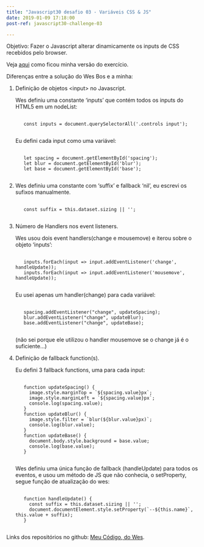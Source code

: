 ```yaml
---
title: "Javascript30 desafio 03 - Variáveis CSS & JS"
date: 2019-01-09 17:18:00
post-ref: javascript30-challenge-03

---
```

Objetivo: Fazer o Javascript alterar dinamicamente os inputs de CSS recebidos pelo browser.

 Veja <a href="https://aponce911.github.io/javascript30/03-CSS-variables/index.html" target="_blank" class="external-link">aqui</a> como ficou minha versão do exercício.


Diferenças entre a solução do Wes Bos e a minha:
1. Definição de objetos \<input> no Javascript.

    Wes definiu uma constante ‘inputs’ que contém todos os inputs do HTML5 em um nodeList:

    <pre>
      <code>
      const inputs = document.querySelectorAll('.controls input');
      </code></pre>

    Eu defini cada input como uma variável:

    <pre>
      <code>
      let spacing = document.getElementById('spacing');
      let blur = document.getElementById('blur');
      let base = document.getElementById('base');
      </code></pre>

1. Wes definiu uma constante com ‘suffix’ e fallback ‘nil’, eu escrevi os sufixos manualmente.

    <pre>
      <code>
      const suffix = this.dataset.sizing || '';
    </code></pre>

1. Número de Handlers nos event listeners.

    Wes usou dois event handlers(change e mousemove) e iterou sobre o objeto ‘inputs’:

    <pre>
      <code>
      inputs.forEach(input => input.addEventListener('change', handleUpdate));
      inputs.forEach(input => input.addEventListener('mousemove', handleUpdate));
    </code></pre>

    Eu usei apenas um handler(change) para cada variável:

    <pre>
      <code>
      spacing.addEventListener("change", updateSpacing);
      blur.addEventListener("change", updateBlur);
      base.addEventListener("change", updateBase);
    </code></pre>

    (não sei porque ele utilizou o handler mousemove se o change já é o suficiente…)

1. Definição de fallback function(s).


    Eu defini 3 fallback functions, uma para cada input:

    <pre>
      <code>
      function updateSpacing() {
        image.style.marginTop = `${spacing.value}px`;
        image.style.marginLeft = `${spacing.value}px`;
        console.log(spacing.value);
      }
      function updateBlur() {
        image.style.filter = `blur(${blur.value}px)`;
        console.log(blur.value);
      }
      function updateBase() {
        document.body.style.background = base.value;
        console.log(base.value);
      }
      </code></pre>

    Wes definiu uma única função de fallback (handleUpdate) para todos os eventos, e usou um método de JS que não conhecia, o setProperty, segue função de atualização do wes:

    <pre>
      <code>
      function handleUpdate() {
        const suffix = this.dataset.sizing || '';
        document.documentElement.style.setProperty(`--${this.name}`, this.value + suffix);
      }
      </code></pre>


Links dos repositórios no github:
<a href="https://github.com/APonce911/javascript30/tree/master/03-CSS-variables" target="_blank" class="external-link"> Meu Código</a>,<a href="https://github.com/wesbos/JavaScript30/blob/master/03%20-%20CSS%20Variables/index-FINISHED.html"  target="_blank" class="external-link"> do Wes</a>.

